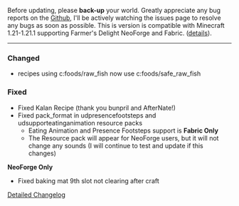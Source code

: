 Before updating, please **back-up** your world. Greatly appreciate any bug reports on the
[Github](https://github.com/ChefMooon/ubes-delight/issues), I'll be
actively watching the issues page to resolve any bugs as soon as possible.
This is version is compatible with Minecraft 1.21-1.21.1 supporting Farmer's Delight
NeoForge and Fabric.
([details](https://github.com/ChefMooon/ubes-delight/wiki#compatible-versions)).

***

### Changed
- recipes using c:foods/raw_fish now use c:foods/safe_raw_fish

### Fixed
- Fixed Kalan Recipe (thank you bunpril and AfterNate!)
- Fixed pack_format in udpresencefootsteps and udsupporteatinganimation resource packs
  - Eating Animation and Presence Footsteps support is **Fabric Only**
  - The Resource pack will appear for NeoForge users, but it will not change any sounds (I will continue to test and update if this changes)

**NeoForge Only**
- Fixed baking mat 9th slot not clearing after craft

[Detailed Changelog](https://github.com/ChefMooon/ubes-delight/wiki/Detailed-Changelog)
